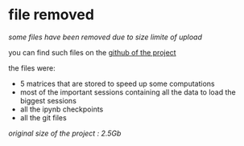 # file removed
_some files have been removed due to size limite of upload_

you can find such files on the [github of the project](github.com/jkobject/PyCUB)

the files were:
 - 5 matrices that are stored to speed up some computations
 - most of the important sessions containing all the data to load the biggest sessions
 - all the ipynb checkpoints
 - all the git files

_original size of the project : 2.5Gb_